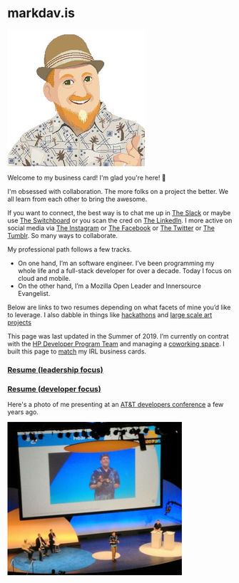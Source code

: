# markdav.is

![me](me-pixel-alpha.png)

Welcome to my business card!  I'm glad you're here! 🎉

I'm obsessed with collaboration.  The more folks on a project the better. We all learn from each other to bring the awesome.

If you want to connect, the best way is to chat me up in [The Slack](http://eugenetech.slack.com) or maybe use [The Switchboard](http://eugenetech.switchboardhq.com) or you scan the cred on [The LinkedIn](https://www.linkedin.com/in/markdavs/). I more active on 
social media via [The Instagram](http://instagram.com/markedavis) or [The Facebook](https://www.facebook.com/MarkTheDavis) or [The Twitter](https://twitter.com/nohorse) or [The Tumblr](https://markdav-is.tumblr.com/). So many ways to collaborate.

My professional path follows a few tracks.  
- On one hand, I’m an software engineer.  I’ve been programming my whole life and a full-stack developer for over a decade. Today I focus on cloud and mobile.  
- On the other hand, I’m a Mozilla Open Leader and Innersource Evangelist.  

Below are links to two resumes depending on what facets of mine you’d like to leverage.  I also dabble in things like [hackathons](http://openeugene.org) and [large scale art projects](http://king-pong.com)

This page was last updated in the Summer of 2019.  I’m currently on contrat with the [HP Developer Program Team](http://hp.io) and managing a [coworking space](http://codechops.com).  I built this page to [match](http://markdav.is) my IRL business cards.

### [Resume (leadership focus)](MED-Resume-2018-Open-Leader.pdf)

### [Resume (developer focus)](MED-Resume-2018-Dev.pdf)

Here's a photo of me presenting at an [AT&T developers conference](https://www.youtube.com/watch?feature=player_detailpage&v=rwDRFM2hcsY&t=314) a few years ago.

![speaking](Speaking.png)

